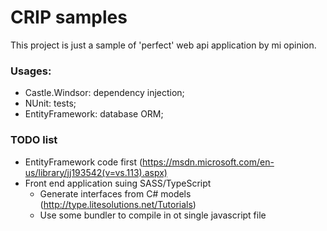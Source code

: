 # CRIP samples

This project is just a sample of 'perfect' web api application by mi opinion.

### Usages:
 - Castle.Windsor: dependency injection;
 - NUnit: tests;
 - EntityFramework: database ORM;

### TODO list
 - EntityFramework code first (https://msdn.microsoft.com/en-us/library/jj193542(v=vs.113).aspx)
 - Front end application suing SASS/TypeScript
   - Generate interfaces from C# models (http://type.litesolutions.net/Tutorials)
   - Use some bundler to compile in ot single javascript file
